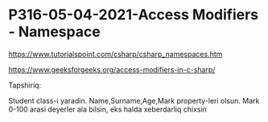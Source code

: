 # P316-05-04-2021-Access Modifiers - Namespace

https://www.tutorialspoint.com/csharp/csharp_namespaces.htm

https://www.geeksforgeeks.org/access-modifiers-in-c-sharp/

Tapshiriq:

Student class-i yaradin. Name,Surname,Age,Mark property-leri olsun. Mark 0-100 arasi deyerler ala bilsin, eks halda xeberdarliq chixsin
